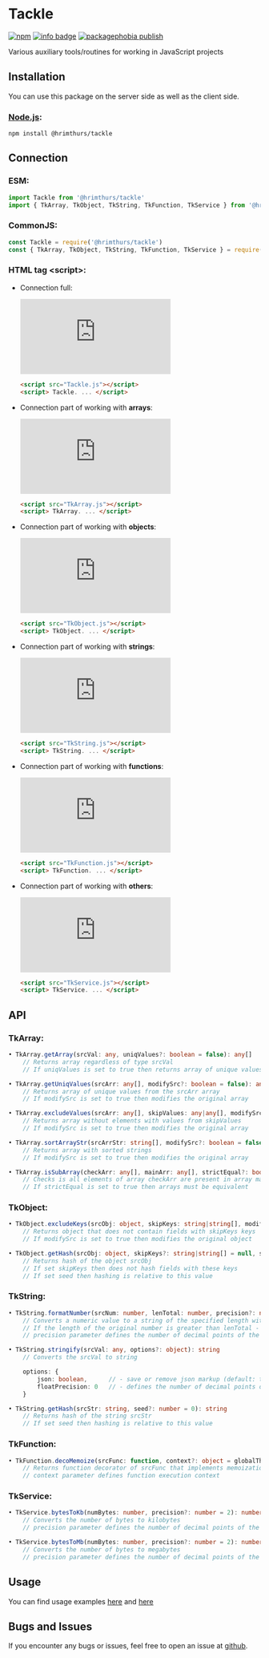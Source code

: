 # Tackle

[![npm](https://img.shields.io/npm/v/@hrimthurs/tackle.svg)](https://npmjs.com/@hrimthurs/tackle)
[![info badge](https://img.shields.io/npm/dt/@hrimthurs/tackle.svg)](https://npm-stat.com/charts.html?package=@hrimthurs/tackle)
[![packagephobia publish](https://badgen.net/packagephobia/publish/@hrimthurs/tackle)](https://bundlephobia.com/result?p=@hrimthurs/tackle)

Various auxiliary tools/routines for working in JavaScript projects

## Installation

You can use this package on the server side as well as the client side.

### [Node.js](http://nodejs.org/):

~~~
npm install @hrimthurs/tackle
~~~

## Connection

### ESM:

~~~ javascript
import Tackle from '@hrimthurs/tackle'
import { TkArray, TkObject, TkString, TkFunction, TkService } from '@hrimthurs/tackle'
~~~

### CommonJS:

~~~ javascript
const Tackle = require('@hrimthurs/tackle')
const { TkArray, TkObject, TkString, TkFunction, TkService } = require('@hrimthurs/tackle')
~~~

### HTML tag \<script\>:

* Connection full:

    [![GitHub file size in bytes](https://img.shields.io/github/size/hrimthurs/tackle/dist/Tackle.js?label=Tackle.js)](https://github.com/hrimthurs/tackle/blob/master/dist/Tackle.js)

    ~~~ html
    <script src="Tackle.js"></script>
    <script> Tackle. ... </script>
    ~~~

* Connection part of working with **arrays**:

    [![GitHub file size in bytes](https://img.shields.io/github/size/hrimthurs/tackle/dist/TkArray.js?label=TkArray.js)](https://github.com/hrimthurs/tackle/blob/master/dist/TkArray.js)

    ~~~ html
    <script src="TkArray.js"></script>
    <script> TkArray. ... </script>
    ~~~

* Connection part of working with **objects**:

    [![GitHub file size in bytes](https://img.shields.io/github/size/hrimthurs/tackle/dist/TkObject.js?label=TkObject.js)](https://github.com/hrimthurs/tackle/blob/master/dist/TkObject.js)

    ~~~ html
    <script src="TkObject.js"></script>
    <script> TkObject. ... </script>
    ~~~

* Connection part of working with **strings**:

    [![GitHub file size in bytes](https://img.shields.io/github/size/hrimthurs/tackle/dist/TkString.js?label=TkString.js)](https://github.com/hrimthurs/tackle/blob/master/dist/TkString.js)

    ~~~ html
    <script src="TkString.js"></script>
    <script> TkString. ... </script>
    ~~~

* Connection part of working with **functions**:

    [![GitHub file size in bytes](https://img.shields.io/github/size/hrimthurs/tackle/dist/TkFunction.js?label=TkFunction.js)](https://github.com/hrimthurs/tackle/blob/master/dist/TkFunction.js)

    ~~~ html
    <script src="TkFunction.js"></script>
    <script> TkFunction. ... </script>
    ~~~

* Connection part of working with **others**:

    [![GitHub file size in bytes](https://img.shields.io/github/size/hrimthurs/tackle/dist/TkService.js?label=TkService.js)](https://github.com/hrimthurs/tackle/blob/master/dist/TkService.js)

    ~~~ html
    <script src="TkService.js"></script>
    <script> TkService. ... </script>
    ~~~

## API

### TkArray:

~~~ typescript
• TkArray.getArray(srcVal: any, uniqValues?: boolean = false): any[]
    // Returns array regardless of type srcVal
    // If uniqValues is set to true then returns array of unique values

• TkArray.getUniqValues(srcArr: any[], modifySrc?: boolean = false): any[]
    // Returns array of unique values from the srcArr array
    // If modifySrc is set to true then modifies the original array

• TkArray.excludeValues(srcArr: any[], skipValues: any|any[], modifySrc?: boolean = false): any[]
    // Returns array without elements with values from skipValues
    // If modifySrc is set to true then modifies the original array

• TkArray.sortArrayStr(srcArrStr: string[], modifySrc?: boolean = false): string[]
    // Returns array with sorted strings
    // If modifySrc is set to true then modifies the original array

• TkArray.isSubArray(checkArr: any[], mainArr: any[], strictEqual?: boolean = false): boolean
    // Checks is all elements of array checkArr are present in array mainArr
    // If strictEqual is set to true then arrays must be equivalent
~~~

### TkObject:

~~~ typescript
• TkObject.excludeKeys(srcObj: object, skipKeys: string|string[], modifySrc?: boolean = false): object
    // Returns object that does not contain fields with skipKeys keys
    // If modifySrc is set to true then modifies the original object

• TkObject.getHash(srcObj: object, skipKeys?: string|string[] = null, seed?: number = 0): string
    // Returns hash of the object srcObj
    // If set skipKeys then does not hash fields with these keys
    // If set seed then hashing is relative to this value
~~~

### TkString:

~~~ typescript
• TkString.formatNumber(srcNum: number, lenTotal: number, precision?: number = 0): string
    // Converts a numeric value to a string of the specified length with adding '0' (at the beginning for integer, ending for float)
    // If the length of the original number is greater than lenTotal - no change occurs
    // precision parameter defines the number of decimal points of the result (default: 0 - not change original value)

• TkString.stringify(srcVal: any, options?: object): string
    // Converts the srcVal to string

    options: {
        json: boolean,      // - save or remove json markup (default: true - save json markup)
        floatPrecision: 0   // - defines the number of decimal points of the float values (default: 0 - not change original value)
    }

• TkString.getHash(srcStr: string, seed?: number = 0): string
    // Returns hash of the string srcStr
    // If set seed then hashing is relative to this value
~~~

### TkFunction:

~~~ typescript
• TkFunction.decoMemoize(srcFunc: function, context?: object = globalThis): function
    // Returns function decorator of srcFunc that implements memoization
    // context parameter defines function execution context
~~~

### TkService:

~~~ typescript
• TkService.bytesToKb(numBytes: number, precision?: number = 2): number
    // Converts the number of bytes to kilobytes
    // precision parameter defines the number of decimal points of the result

• TkService.bytesToMb(numBytes: number, precision?: number = 2): number
    // Converts the number of bytes to megabytes
    // precision parameter defines the number of decimal points of the result
~~~

## Usage

You can find usage examples [here](./examples/example.js) and [here](./examples/example.html)

## Bugs and Issues

If you encounter any bugs or issues, feel free to open an issue at
[github](https://github.com/hrimthurs/Tackle).
